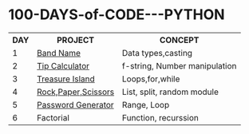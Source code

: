 # 100-DAYS-of-CODE---PYTHON

<table>
  <tr>
    <th>DAY</th>
    <th>PROJECT</th>
    <th>CONCEPT</th>
  </tr>
  <tr>
    <td>1</td>
    <td><a href="https://github.com/ishikkkkaaaa/100-DAYS-of-CODE---PYTHON/blob/main/Day%201-%20Band%20name%20generator/main.py">Band Name</a></td>
    <td>Data types,casting</td>
  </tr>
  <tr>
    <td>2</td>
    <td><a href="https://github.com/ishikkkkaaaa/100-DAYS-of-CODE---PYTHON/blob/main/Day%202-%20Tip%20Calculator/main.py">Tip Calculator</a></td>
    <td>f-string, Number manipulation</td>
  </tr>
  <tr>
    <td>3</td>
    <td><a href="https://github.com/ishikkkkaaaa/100-DAYS-of-CODE---PYTHON/blob/main/Day%203-%20Treasure%20island/main.py">Treasure Island</a></td>
    <td>Loops,for,while</td>
  </tr>
  <tr>
    <td>4</td>
    <td><a href="https://github.com/ishikkkkaaaa/100-DAYS-of-CODE---PYTHON/blob/main/Day%204-%20Rock%2CPaper%2CScissors/main.py">Rock,Paper,Scissors</a></td>
    <td>List, split, random module</td>
  </tr>
  <tr>
    <td>5</td>
    <td><a href="https://github.com/ishikkkkaaaa/100-DAYS-of-CODE---PYTHON/blob/main/Day%205-%20Password%20Generator/main.py">Password Generator</a></td>
    <td>Range, Loop</td>
  </tr>
  <tr>
    <td>6</td>
    <td>Factorial</td>
    <td>Function, recurssion</td>
  </tr>
</table>
